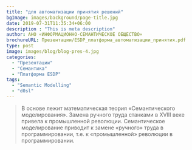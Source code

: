 ```yaml
---
title: "для автоматизации принятия решений"
bgImage: images/background/page-title.jpg
date: 2019-07-31T11:35:34+06:00
description : "This is meta description"
author: АНО «ИНФОРМАЦИОННО-СЕМАНТИЧЕСКОЕ ОБЩЕСТВО»
brochureURL: Презентации/ESDP_платформа_автоматизации_принятия.pdf
type: post
image: images/blog/blog-pres-4.jpg
categories: 
  - "Презентации"
  - "Семантика"
  - "Платформа ESDP"
tags:
  - "Semantic Modelling"
  - "d0sl"
---
```


> В основе лежит математическая теория «Семантического моделирования». Замена ручного труда станками в XVIII веке привела к промышленной революции. Семантическое моделирование приводит к замене «ручного» труда в программировании, т.е. к «промышленной» революции в программировании.
